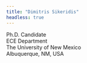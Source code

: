 ```yaml
---
title: "Dimitris Sikeridis"
headless: true
---
```


Ph.D. Candidate\
ECE Department\
The University of New Mexico\
Albuquerque, NM, USA
